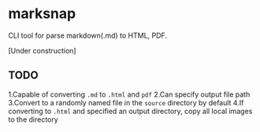 # marksnap
CLI tool for parse markdown(.md) to HTML, PDF.

[Under construction]

## TODO

1.Capable of converting `.md` to `.html` and `pdf`
2.Can specify output file path
3.Convert to a randomly named file in the `source` directory by default
4.If converting to `.html` and specified an output directory, copy all local
images to the directory



